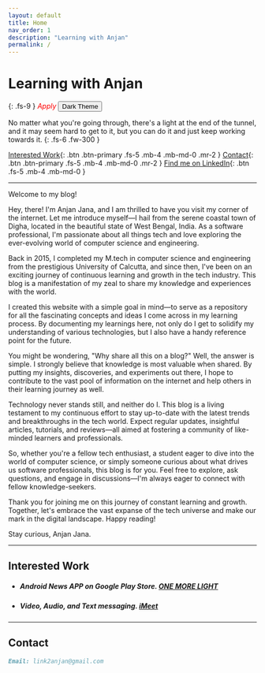```yaml
---
layout: default
title: Home
nav_order: 1
description: "Learning with Anjan"
permalink: /
---
```


# Learning with Anjan
{: .fs-9 }
<span style="color:red"> *Apply* </span>
<button class="btn js-toggle-dark-mode btn-primary">Dark Theme</button>

No matter what you're going through, there's a light at the end of the tunnel, and it may seem hard to get to it, but you can do it and just keep working towards it.
{: .fs-6 .fw-300 }

[Interested Work](#interested-work){: .btn .btn-primary .fs-5 .mb-4 .mb-md-0 .mr-2 } [Contact](#contact){: .btn .btn-primary .fs-5 .mb-4 .mb-md-0 .mr-2 } [Find me on LinkedIn](https://www.linkedin.com/in/link2anjan/){: .btn .fs-5 .mb-4 .mb-md-0 }

---
Welcome to my blog!

Hey, there! I'm Anjan Jana, and I am thrilled to have you visit my corner of the internet. Let me introduce myself—I hail from the serene coastal town of Digha, located in the beautiful state of West Bengal, India. As a software professional, I'm passionate about all things tech and love exploring the ever-evolving world of computer science and engineering.

Back in 2015, I completed my M.tech in computer science and engineering from the prestigious University of Calcutta, and since then, I've been on an exciting journey of continuous learning and growth in the tech industry. This blog is a manifestation of my zeal to share my knowledge and experiences with the world.

I created this website with a simple goal in mind—to serve as a repository for all the fascinating concepts and ideas I come across in my learning process. By documenting my learnings here, not only do I get to solidify my understanding of various technologies, but I also have a handy reference point for the future.

You might be wondering, "Why share all this on a blog?" Well, the answer is simple. I strongly believe that knowledge is most valuable when shared. By putting my insights, discoveries, and experiments out there, I hope to contribute to the vast pool of information on the internet and help others in their learning journey as well.

Technology never stands still, and neither do I. This blog is a living testament to my continuous effort to stay up-to-date with the latest trends and breakthroughs in the tech world. Expect regular updates, insightful articles, tutorials, and reviews—all aimed at fostering a community of like-minded learners and professionals.

So, whether you're a fellow tech enthusiast, a student eager to dive into the world of computer science, or simply someone curious about what drives us software professionals, this blog is for you. Feel free to explore, ask questions, and engage in discussions—I'm always eager to connect with fellow knowledge-seekers.

Thank you for joining me on this journey of constant learning and growth. Together, let's embrace the vast expanse of the tech universe and make our mark in the digital landscape. Happy reading!

Stay curious,
Anjan Jana.
    
<script>
const toggleDarkMode = document.querySelector('.js-toggle-dark-mode');

    var allcookies = document.cookie;
    cookiearray = allcookies.split(';');
    for(var i=0; i<cookiearray.length; i++) {
        var name = cookiearray[i].split('=')[0];
        var value = cookiearray[i].split('=')[1];
        if(name.trim() == 'theme'){
            if(value.trim() == "dark"){
                toggleDarkMode.textContent = 'Light Theme';
            }else{
                toggleDarkMode.textContent = 'Dark Theme';
            }
            break;
        }
    }

jtd.addEvent(toggleDarkMode, 'click', function(){
  if (jtd.getTheme() === 'dark') {
    jtd.setTheme('light');
    document.cookie = 'theme=' + 'light';
    toggleDarkMode.textContent = 'Dark Theme';
  } else {
    jtd.setTheme('dark');
    document.cookie = 'theme=' + 'dark';
    toggleDarkMode.textContent = 'Light Theme';
  }
});
</script>

---
## Interested Work
* ##### Android News APP on Google Play Store. [ONE MORE LIGHT](https://play.google.com/store/apps/details?id=io.oneMoreLightOpen.starter)

* ##### Video, Audio, and Text messaging. [iMeet](https://github.com/link2anjan/iMeet/blob/main/README.md) 

---
## Contact
```markdown
Email: link2anjan@gmail.com
```